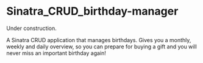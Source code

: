 Sinatra_CRUD_birthday-manager
=============================

Under construction.

A Sinatra CRUD application that manages birthdays. Gives you a monthly, weekly and daily overview, so you can prepare for buying a gift and you will never miss an important birthday again!  
